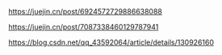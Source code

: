 https://juejin.cn/post/6924572729886638088

https://juejin.cn/post/7087338460129787941

https://blog.csdn.net/qq_43592064/article/details/130926160